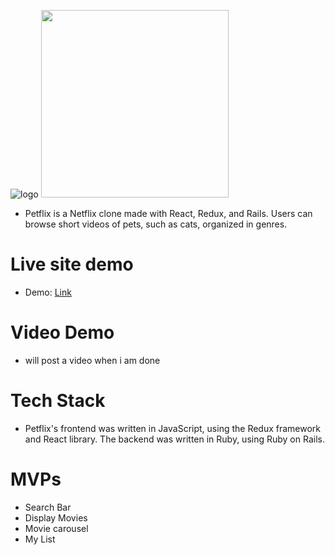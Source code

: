 ![logo](./app/assets/images/logo.png)
<img src="app/assets/images/logo.png"  width="300" height="300" />
* Petflix is a Netflix clone made with React, Redux, and Rails. Users can browse short videos of pets, such as cats, organized in genres.

# Live site demo
* Demo: [Link](https://petflix-clone.herokuapp.com/#/)

# Video Demo
* will post a video when i am done

# Tech Stack
* Petflix's frontend was written in JavaScript, using the Redux framework and React library. The backend was written in Ruby, using Ruby on Rails.

# MVPs
* Search Bar 
* Display Movies
* Movie carousel
* My List 